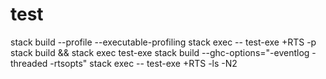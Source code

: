 # test
stack build --profile --executable-profiling
stack exec -- test-exe +RTS -p
stack build && stack exec test-exe
stack build --ghc-options="-eventlog -threaded -rtsopts"
stack exec -- test-exe +RTS -ls -N2
